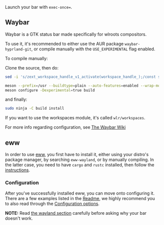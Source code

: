 Launch your bar with `exec-once=`.

## Waybar

Waybar is a GTK status bar made specifically for wlroots compositors.

To use it, it's recommended to either use the AUR package `waybar-hyprland-git`,
or compile manually with the `USE_EXPERIMENTAL` flag enabled.

To compile manually:

Clone the source, then do:

```sh
sed -i 's/zext_workspace_handle_v1_activate(workspace_handle_);/const std::string command = "hyprctl dispatch workspace " + name_;\n\tsystem(command.c_str());/g' src/modules/wlr/workspace_manager.cpp

meson --prefix=/usr --buildtype=plain --auto-features=enabled --wrap-mode=nodownload build
meson configure -Dexperimental=true build
```

and finally:

```sh
sudo ninja -C build install
```

If you want to use the workspaces module, it's called `wlr/workspaces`.

For more info regarding configuration, see
[The Waybar Wiki](https://github.com/Alexays/Waybar/wiki)

## eww

In order to use [eww](https://github.com/elkowar/eww), you first have to install
it, either using your distro's package manager, by searching `eww-wayland`, or
by manually compiling. In the latter case, you need to have `cargo` and `rustc`
installed, then follow the [instructions](https://elkowar.github.io/eww).

### Configuration

After you've successfully installed eww, you can move onto configuring it. There
are a few examples listed in the [Readme](https://github.com/elkowar/eww), we
highly recommend you to also read through the
[Configuration options](https://elkowar.github.io/eww/configuration.html).

**NOTE:** Read
[the wayland section](https://elkowar.github.io/eww/configuration.html#wayland)
carefully before asking why your bar doesn't work.
